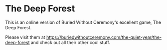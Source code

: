 # The Deep Forest

This is an online version of Buried Without Ceremony's excellent game, The Deep Forest.

Please visit them at <https://buriedwithoutceremony.com/the-quiet-year/the-deep-forest> and check out all their other cool stuff.

